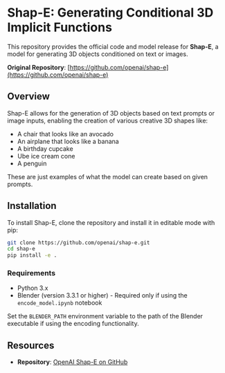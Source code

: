 # Shap-E: Generating Conditional 3D Implicit Functions

This repository provides the official code and model release for **Shap-E**, a model for generating 3D objects conditioned on text or images.

**Original Repository**: [https://github.com/openai/shap-e](https://github.com/openai/shap-e)

## Overview

Shap-E allows for the generation of 3D objects based on text prompts or image inputs, enabling the creation of various creative 3D shapes like:
- A chair that looks like an avocado
- An airplane that looks like a banana
- A birthday cupcake
- Ube ice cream cone
- A penguin

These are just examples of what the model can create based on given prompts.

## Installation

To install Shap-E, clone the repository and install it in editable mode with pip:

```bash
git clone https://github.com/openai/shap-e.git
cd shap-e
pip install -e .
```

### Requirements

- Python 3.x
- Blender (version 3.3.1 or higher) - Required only if using the `encode_model.ipynb` notebook

Set the `BLENDER_PATH` environment variable to the path of the Blender executable if using the encoding functionality.

## Resources

- **Repository**: [OpenAI Shap-E on GitHub](https://github.com/openai/shap-e)

